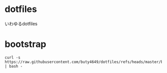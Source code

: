 dotfiles
========

いわゆるdotfiles

# bootstrap

```
curl -s https://raw.githubusercontent.com/buty4649/dotfiles/refs/heads/master/bootstrap/run.sh | bash -
```
